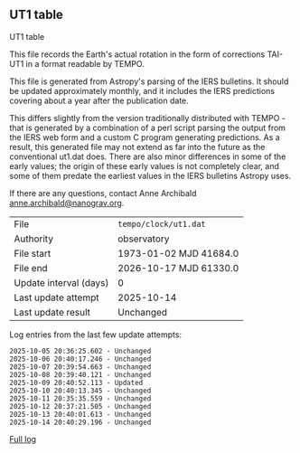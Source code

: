 
## UT1 table

UT1 table

This file records the Earth's actual rotation in the form of
corrections TAI-UT1 in a format readable by TEMPO.

This file is generated from Astropy's parsing of the IERS
bulletins. It should be updated approximately monthly, and it
includes the IERS predictions covering about a year after the
publication date.

This differs slightly from the version traditionally distributed
with TEMPO - that is generated by a combination of a perl script
parsing the output from the IERS web form and a custom C program
generating predictions. As a result, this generated file may not
extend as far into the future as the conventional ut1.dat does.
There are also minor differences in some of the early values; the
origin of these early values is not completely clear, and some of
them predate the earliest values in the IERS bulletins Astropy uses.

If there are any questions, contact Anne Archibald
<anne.archibald@nanograv.org>.

|     |     |
|:--- |:--- |
| File | `tempo/clock/ut1.dat` |
| Authority | observatory |
| File start | 1973-01-02 MJD 41684.0 |
| File end | 2026-10-17 MJD 61330.0 |
| Update interval (days) | 0 |
| Last update attempt | 2025-10-14 |
| Last update result | Unchanged |

Log entries from the last few update attempts:
```
2025-10-05 20:36:25.602 - Unchanged
2025-10-06 20:40:17.246 - Unchanged
2025-10-07 20:39:54.663 - Unchanged
2025-10-08 20:39:40.121 - Unchanged
2025-10-09 20:40:52.113 - Updated
2025-10-10 20:40:13.345 - Unchanged
2025-10-11 20:35:35.559 - Unchanged
2025-10-12 20:37:21.505 - Unchanged
2025-10-13 20:40:01.613 - Unchanged
2025-10-14 20:40:29.196 - Unchanged
```
[Full log](https://raw.githubusercontent.com/ipta/pulsar-clock-corrections/main/log/tempo/clock/ut1.dat.log)

